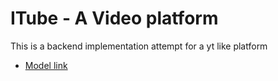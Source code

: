 # ITube - A Video platform

This is a backend implementation attempt for a yt like platform

- [Model link](https://app.eraser.io/workspace/thskeG2aRtwqPxaQwlZq?origin=share)